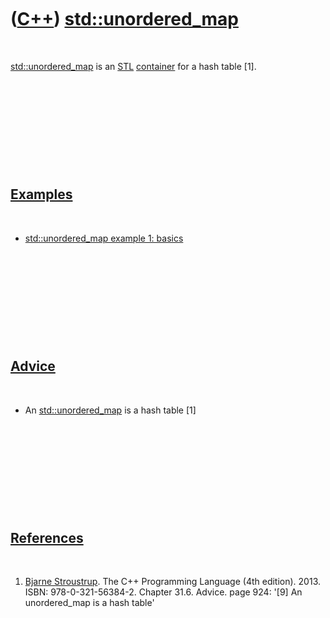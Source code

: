 
 

 

 

 

 

([C++](Cpp.md)) [std::unordered\_map](CppUnordered_map.md)
============================================================

 

[std::unordered\_map](CppUnordered_map.md) is an [STL](CppStl.md)
[container](CppContainer.md) for a hash table \[1\].

 

 

 

 

 

[Examples](CppExample.md)
--------------------------

 

-   [std::unordered\_map example 1:
    basics](CppUnordered_mapExample1.md)

 

 

 

 

 

[Advice](CppAdvice.md)
-----------------------

 

-   An [std::unordered\_map](CppUnordered_map.md) is a hash table \[1\]

 

 

 

 

 

[References](CppReferences.md)
-------------------------------

 

1.  [Bjarne Stroustrup](CppBjarneStroustrup.md). The C++ Programming
    Language (4th edition). 2013. ISBN: 978-0-321-56384-2. Chapter 31.6.
    Advice. page 924: '\[9\] An unordered\_map is a hash table'

 

 

 

 

 

 

